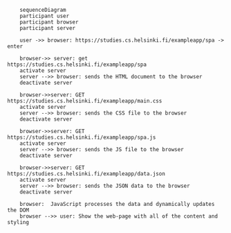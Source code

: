         sequenceDiagram
        participant user
        participant browser
        participant server

        user ->> browser: https://studies.cs.helsinki.fi/exampleapp/spa -> enter
        
        browser->> server: get https://studies.cs.helsinki.fi/exampleapp/spa
        activate server
        server -->> browser: sends the HTML document to the browser
        deactivate server 

        browser->>server: GET https://studies.cs.helsinki.fi/exampleapp/main.css
        activate server
        server -->> browser: sends the CSS file to the browser
        deactivate server

        browser->>server: GET https://studies.cs.helsinki.fi/exampleapp/spa.js
        activate server
        server -->> browser: sends the JS file to the browser
        deactivate server

        browser->>server: GET https://studies.cs.helsinki.fi/exampleapp/data.json
        activate server
        server -->> browser: sends the JSON data to the browser
        deactivate server

        browser:  JavaScript processes the data and dynamically updates the DOM
        browser -->> user: Show the web-page with all of the content and styling